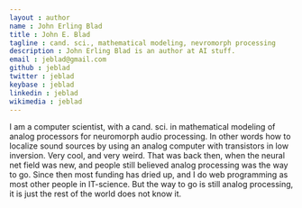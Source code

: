 ```yaml
---
layout : author
name : John Erling Blad
title : John E. Blad
tagline : cand. sci., mathematical modeling, nevromorph processing
description : John Erling Blad is an author at AI stuff.
email : jeblad@gmail.com
github : jeblad
twitter : jeblad
keybase : jeblad
linkedin : jeblad
wikimedia : jeblad
---
```


I am a computer scientist, with a cand. sci. in mathematical modeling of analog processors
for neuromorph audio processing. In other words how to localize sound sources by using an
analog computer with transistors in low inversion. Very cool, and very weird. That was back
then, when the neural net field was new, and people still believed analog processing was the
way to go. Since then most funding has dried up, and I do web programming as most other
people in IT-science. But the way to go is still analog processing, it is just the rest of
the world does not know it.
